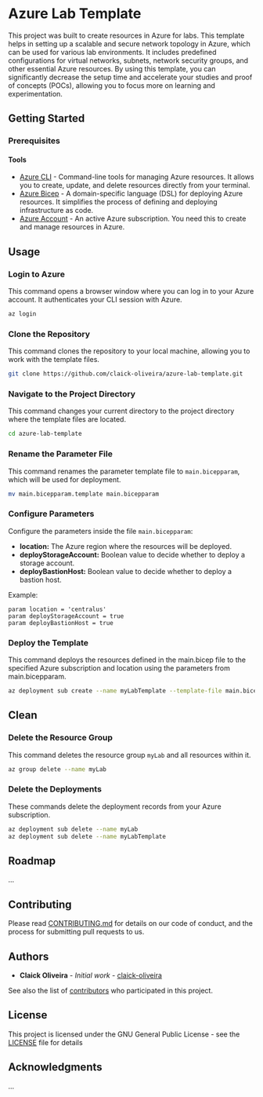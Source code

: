 # Azure Lab Template

This project was built to create resources in Azure for labs. This template helps in setting up a scalable and secure network topology in Azure, which can be used for various lab environments. It includes predefined configurations for virtual networks, subnets, network security groups, and other essential Azure resources. By using this template, you can significantly decrease the setup time and accelerate your studies and proof of concepts (POCs), allowing you to focus more on learning and experimentation.

## Getting Started

### Prerequisites

#### Tools

- [Azure CLI](https://docs.microsoft.com/en-us/cli/azure/install-azure-cli) - Command-line tools for managing Azure resources. It allows you to create, update, and delete resources directly from your terminal.
- [Azure Bicep](https://docs.microsoft.com/en-us/azure/azure-resource-manager/bicep/install) - A domain-specific language (DSL) for deploying Azure resources. It simplifies the process of defining and deploying infrastructure as code.
- [Azure Account](https://azure.microsoft.com/en-us/free/) - An active Azure subscription. You need this to create and manage resources in Azure.

## Usage

### Login to Azure

This command opens a browser window where you can log in to your Azure account. It authenticates your CLI session with Azure.

```bash
az login
```

### Clone the Repository

This command clones the repository to your local machine, allowing you to work with the template files.

```bash
git clone https://github.com/claick-oliveira/azure-lab-template.git
```

### Navigate to the Project Directory

This command changes your current directory to the project directory where the template files are located.

```bash
cd azure-lab-template
```

### Rename the Parameter File

This command renames the parameter template file to `main.bicepparam`, which will be used for deployment.

```bash
mv main.bicepparam.template main.bicepparam
```

### Configure Parameters

Configure the parameters inside the file `main.bicepparam`:

- **location:** The Azure region where the resources will be deployed.
- **deployStorageAccount:** Boolean value to decide whether to deploy a storage account.
- **deployBastionHost:** Boolean value to decide whether to deploy a bastion host.

Example:

```bicep
param location = 'centralus'
param deployStorageAccount = true
param deployBastionHost = true
```

### Deploy the Template

This command deploys the resources defined in the main.bicep file to the specified Azure subscription and location using the parameters from main.bicepparam.

```bash
az deployment sub create --name myLabTemplate --template-file main.bicep --location centralus --parameters main.bicepparam
```

## Clean

### Delete the Resource Group

This command deletes the resource group `myLab` and all resources within it.

```bash
az group delete --name myLab
```

### Delete the Deployments

These commands delete the deployment records from your Azure subscription.

```bash
az deployment sub delete --name myLab
az deployment sub delete --name myLabTemplate
```

## Roadmap

...

## Contributing

Please read [CONTRIBUTING.md](https://github.com/claick-oliveira/azure-lab-template/blob/main/CONTRIBUTING.md) for details on our code of conduct, and the process for submitting pull requests to us.

## Authors

- **Claick Oliveira** - *Initial work* - [claick-oliveira](https://github.com/claick-oliveira)

See also the list of [contributors](https://github.com/claick-oliveira/azure-lab-template/contributors) who participated in this project.

## License

This project is licensed under the GNU General Public License - see the [LICENSE](LICENSE) file for details

## Acknowledgments

...
